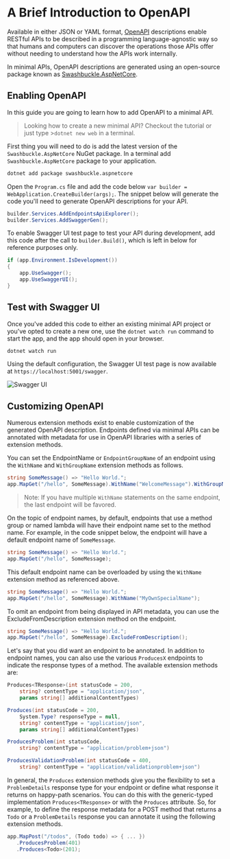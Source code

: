 # A Brief Introduction to OpenAPI

Available in either JSON or YAML format, [OpenAPI](https://swagger.io/specification/) descriptions enable RESTful APIs to be described in a programming language-agnostic way so that humans and computers can discover the operations those APIs offer without needing to understand how the APIs work internally. 

In minimal APIs, OpenAPI descriptions are generated using an open-source package known as [Swashbuckle.AspNetCore](https://www.nuget.org/packages/Swashbuckle.AspNetCore/). 

## Enabling OpenAPI

In this guide you are going to learn how to add OpenAPI to a minimal API. 

>Looking how to create a new minimal API?  Checkout the tutorial or just type >`dotnet new web` in a terminal.  

First thing you will need to do is add the latest version of the `Swashbuckle.AspNetCore` NuGet package. In a terminal add `Swashbuckle.AspNetCore` package to your application.

```bash
dotnet add package swashbuckle.aspnetcore
```

Open the `Program.cs` file and add the code below `var builder = WebApplication.CreateBuilder(args);`. The snippet below will generate the code you'll need to generate OpenAPI descriptions for your API. 

```csharp
builder.Services.AddEndpointsApiExplorer();
builder.Services.AddSwaggerGen();
```

To enable Swagger UI test page to test your API during development, add this code after the call to `builder.Build()`, which is left in below for reference purposes only. 

```csharp
if (app.Environment.IsDevelopment())
{
    app.UseSwagger();
    app.UseSwaggerUI();
}
```

## Test with Swagger UI

Once you've added this code to either an existing minimal API project or you've opted to create a new one, use the `dotnet watch run` command to start the app, and the app should open in your browser. 

```sh
dotnet watch run
```

Using the default configuration, the Swagger UI test page is now available at `https://localhost:5001/swagger`. 

![Swagger UI](https://github.com/bradygaster/minimal-apis.github.io/blob/bradyg/openapi-doc/src/.vuepress/public/openapi/swagger-ui.png?raw=true)

## Customizing OpenAPI

Numerous extension methods exist to enable customization of the generated OpenAPI description. Endpoints defined via minimal APIs can be annotated with metadata for use in OpenAPI libraries with a series of extension methods.

You can set the EndpointName or `EndpointGroupName` of an endpoint using the `WithName` and `WithGroupName` extension methods as follows.

```csharp
string SomeMessage() => "Hello World.";
app.MapGet("/hello", SomeMessage).WithName("WelcomeMessage").WithGroupName("Greetings");
```

> Note: If you have multiple `WithName` statements on the same endpoint, the last endpoint will be favored.

On the topic of endpoint names, by default, endpoints that use a method group or named lambda will have their endpoint name set to the method name. For example, in the code snippet below, the endpoint will have a default endpoint name of `SomeMessage`.

```csharp
string SomeMessage() => "Hello World.";
app.MapGet("/hello", SomeMessage);
```

This default endpoint name can be overloaded by using the `WithName` extension method as referenced above.

```csharp
string SomeMessage() => "Hello World.";
app.MapGet("/hello", SomeMessage).WithName("MyOwnSpecialName");
```

To omit an endpoint from being displayed in API metadata, you can use the ExcludeFromDescription extension method on the endpoint.

```csharp
string SomeMessage() => "Hello World.";
app.MapGet("/hello", SomeMessage).ExcludeFromDescription();
```

Let's say that you did want an endpoint to be annotated. In addition to endpoint names, you can also use the various `ProducesX` endpoints to indicate the response types of a method. The available extension methods are:

```csharp
Produces<TResponse>(int statusCode = 200, 
    string? contentType = "application/json", 
    params string[] additionalContentTypes)

Produces(int statusCode = 200, 
    System.Type? responseType = null, 
    string? contentType = "application/json", 
    params string[] additionalContentTypes)

ProducesProblem(int statusCode, 
    string? contentType = "application/problem+json")

ProducesValidationProblem(int statusCode = 400, 
    string? contentType = "application/validationproblem+json")
```

In general, the `Produces` extension methods give you the flexibility to set a `ProblemDetails` response type for your endpoint or define what response it returns on happy-path scenarios. You can do this with the generic-typed implementation `Produces<TResponse>` or with the `Produces` attribute. So, for example, to define the response metadata for a POST method that returns a `Todo` or a `ProblemDetails` response you can annotate it using the following extension methods.

```csharp
app.MapPost("/todos", (Todo todo) => { ... })
   .ProducesProblem(401)
   .Produces<Todo>(201);
```
